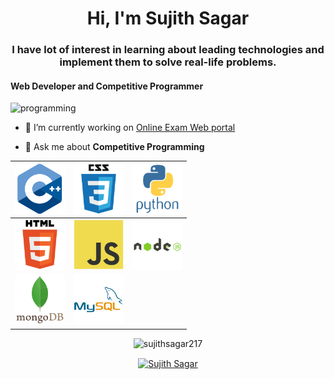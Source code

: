 <h1 align="center">Hi, I'm Sujith Sagar</h1>
<h3 align="center">I have lot of interest in learning about leading technologies and
implement them to solve real-life problems.</h3>
<h4 align="left">Web Developer and Competitive Programmer</h3>

<img src="https://user-images.githubusercontent.com/42533678/89120375-7f784d80-d4d3-11ea-82cc-790984bd9383.png" alt="programming" width="150" height="150"/>  

- 🔭 I’m currently working on [Online Exam Web portal](https://github.com/sujithsagar217/OnlineTestPlatform/)

- 💬 Ask me about **Competitive Programming**


<img src="https://github.com/devicons/devicon/blob/master/icons/cplusplus/cplusplus-original.svg" alt="cplusplus" width="80" height="80"/> | <img src="https://github.com/devicons/devicon/blob/master/icons/css3/css3-original-wordmark.svg" alt="css3" width="80" height="80"/> | <img src="https://github.com/devicons/devicon/blob/master/icons/python/python-original-wordmark.svg" alt="python" width="80" height="80"/>
------------ | ------------- | ------------- 
<img src="https://github.com/devicons/devicon/blob/master/icons/html5/html5-original-wordmark.svg" alt="html5" width="80" height="80"/>| <img src="https://github.com/devicons/devicon/blob/master/icons/javascript/javascript-original.svg" alt="javascript" width="80" height="80"/> | <img src="https://github.com/devicons/devicon/blob/master/icons/nodejs/nodejs-original-wordmark.svg" alt="nodejs" width="80" height="80"/>  
<img src="https://github.com/devicons/devicon/blob/master/icons/mongodb/mongodb-original-wordmark.svg" alt="mongodb" width="80" height="80"/> |  <img src="https://github.com/devicons/devicon/blob/master/icons/mysql/mysql-original-wordmark.svg" alt="mysql" width="80" height="80"/> 


<p align="center"> <img src="https://github-readme-stats.vercel.app/api?username=sujithsagar217&show_icons=true" alt="sujithsagar217" /> </p>

<p align="center">
<a href="https://www.linkedin.com/in/sujith-sagar-gandi-2b3544179/" target="blank"><img align="center" src="https://user-images.githubusercontent.com/45101690/88830367-7b0a1700-d1eb-11ea-9ab1-5ab4699a1660.gif" alt="Sujith Sagar" height="30" width="30" /></a>
</p>

